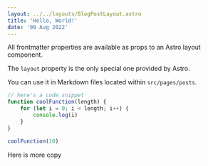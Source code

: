 ```yaml
---
layout: ../../layouts/BlogPostLayout.astro
title: 'Hello, World!'
date: '09 Aug 2022'
---
```


All frontmatter properties are available as props to an Astro layout component.

The `layout` property is the only special one provided by Astro.

You can use it in Markdown files located within `src/pages/posts`.

```javascript
// here's a code snippet
function coolFunction(length) {
	for (let i = 0; i < length; i++) {
		console.log(i)
	}
}

coolFunction(10)
```

Here is more copy
